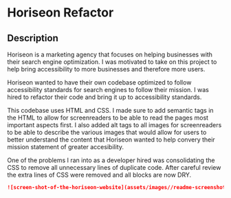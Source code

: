 # Horiseon Refactor

## Description

Horiseon is a marketing agency that focuses on helping businesses with their search engine optimization. I was motivated to take on this project to help bring accessibility to more businesses and therefore more users.

Horiseon wanted to have their own codebase optimized to follow accessibility standards for search engines to follow their mission. I was hired to refactor their code and bring it up to accessibility standards.

This codebase uses HTML and CSS. I made sure to add semantic tags in the HTML to allow for screenreaders to be able to read the pages most important aspects first. I also added alt tags to all images for screenreaders to be able to describe the various images that would allow for users to better understand the content that Horiseon wanted to help convery their mission statement of greater accesibility.

One of the problems I ran into as a developer hired was consolidating the CSS to remove all unnecessary lines of duplicate code. After careful review the extra lines of CSS were removed and all blocks are now DRY.

```md
![screen-shot-of-the-horiseon-website](assets/images//readme-screenshot.png)
```
